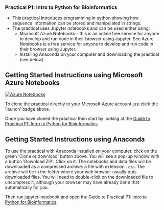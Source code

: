 ### Practical P1: Intro to Python for Bioinformatics

* This practical introduces programming in python showing how sequence information can be stored and manipulated in strings.
* The practical uses Jupyter notebooks and can be used either using:
  * Microsoft Azure Notebooks - this is an online free service for anyone to develop and run code in their browser using Jupyter. See Azure Notebooks is a free service for anyone to develop and run code in their browser using Jupyter. 
  * Installing Anaconda on your computer and downloading the practical (see below).


## Getting Started Instructions using Microsoft Azure Notebooks
[![Azure Notebooks](https://notebooks.azure.com/launch.png)](https://notebooks.azure.com/import/gh/ARU-Bioinformatics/IntroToBioinformatics-P1/)

To clone the practical directly to your Microsoft Azure account just click the 'launch' badge above.

Once you have cloned the practical then start by looking at the [Guide to Practical P1: Intro to Python for Bioinformatics](./0_practical_P1_guide.ipynb).

## Getting Started Instructions using Anaconda 

To use the practical with Anaconda installed on your computer,
click on the green 'Clone or download' button above.
You will see a pop-up window with a button 'Download ZIP'. Click on it. 
The notebooks and data files will be downloaded as a compressed archive: a file with extension `.zip`.
The archive will be in the folder where your web browser usually puts downloaded files.
You will need to double-click on the downloaded file to uncompress it, 
although your browser may have already done that automatically for you.

Then run jupyter-notebook and open the [Guide to Practical P1: Intro to Python for Bioinformatics](./0_practical_P1_guide.ipynb).
